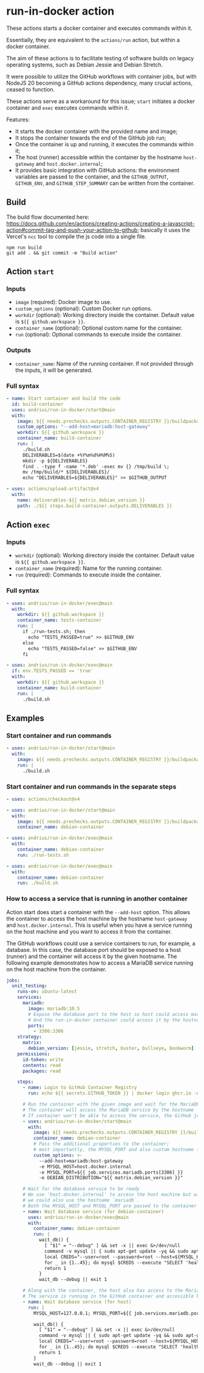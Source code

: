 # run-in-docker action

These actions starts a docker container and executes commands within it.

Essentially, they are equivalent to the `actions/run` action, but within a docker container.

The aim of these actions is to facilitate testing of software builds on legacy operating systems, such as Debian Jessie and Debian Stretch.

It were possible to utilize the GitHub workflows with container jobs, but with NodeJS 20 becoming a GitHub actions dependency, many crucial actions, ceased to function.

These actions serve as a workaround for this issue; `start` initiates a docker container and `exec` executes commands within it.

Features:

- It starts the docker container with the provided name and image;
- It stops the container towards the end of the GitHub job run;
- Once the container is up and running, it executes the commands within it;
- The host (runner) accessible within the container by the hostname `host-gateway` and `host.docker.internal`;
- It provides basic integration with GitHub actions: the environment variables are passed to the container, and the `GITHUB_OUTPUT`, `GITHUB_ENV`, and `GITHUB_STEP_SUMMARY` can be written from the container.

## Build

The build flow documented here: https://docs.github.com/en/actions/creating-actions/creating-a-javascript-action#commit-tag-and-push-your-action-to-github; basically it uses the Vercel's `ncc` tool to compile the js code into a single file.

```shell
npm run build
git add . && git commit -m "Build action"
```

## Action `start`

### Inputs

- `image` (required): Docker image to use.
- `custom_options` (optional): Custom Docker run options.
- `workdir` (optional): Working directory inside the container. Default value is `${{ github.workspace }}`.
- `container_name` (optional): Optional custom name for the container.
- `run` (optional): Optional commands to execute inside the container.

### Outputs

- `container_name`: Name of the running container. If not provided through the inputs, it will be generated.

### Full syntax

```yaml
- name: Start container and build the code
  id: build-container
  uses: andrius/run-in-docker/start@main
  with:
    image: ${{ needs.prechecks.outputs.CONTAINER_REGISTRY }}/buildpackage-generic-${{ matrix.debian_version }}:latest
    custom_options: "--add-host=mariadb:host-gateway"
    workdir: ${{ github.workspace }}
    container_name: build-container
    run: |
      ./build.sh
      DELIVERABLES=$(date +%Y%m%d%H%M%S)
      mkdir -p ${DELIVERABLES}
      find . -type f -name '*.deb' -exec mv {} /tmp/build \;
      mv /tmp/build/* ${DELIVERABLES}/
      echo "DELIVERABLES=${DELIVERABLES}" >> $GITHUB_OUTPUT

- uses: actions/upload-artifact@v4
  with:
    name: deliverables-${{ matrix.debian_version }}
    path: ./${{ steps.build-container.outputs.DELIVERABLES }}
```

## Action `exec`

### Inputs

- `workdir` (optional): Working directory inside the container. Default value is `${{ github.workspace }}`.
- `container_name` (required): Name for the running container.
- `run` (required): Commands to execute inside the container.

### Full syntax

```yaml
- uses: andrius/run-in-docker/exec@main
  with:
    workdir: ${{ github.workspace }}
    container_name: tests-container
    run: |
      if ./run-tests.sh; then
        echo "TESTS_PASSED=true" >> $GITHUB_ENV
      else
        echo "TESTS_PASSED=false" >> $GITHUB_ENV
      fi

- uses: andrius/run-in-docker/exec@main
  if: env.TESTS_PASSED == 'true'
  with:
    workdir: ${{ github.workspace }}
    container_name: build-container
    run: |
      ./build.sh
```

## Examples

### Start container and run commands

```yaml
- uses: andrius/run-in-docker/start@main
  with:
    image: ${{ needs.prechecks.outputs.CONTAINER_REGISTRY }}/buildpackage-generic-${{ matrix.debian_version }}:latest
    run: |
      ./build.sh
```

### Start container and run commands in the separate steps

```yaml
- uses: actions/checkout@v4

- uses: andrius/run-in-docker/start@main
  with:
    image: ${{ needs.prechecks.outputs.CONTAINER_REGISTRY }}/buildpackage-generic-${{ matrix.debian_version }}:latest
    container_name: debian-container

- uses: andrius/run-in-docker/exec@main
  with:
    container_name: debian-container
    run: ./run-tests.sh

- uses: andrius/run-in-docker/exec@main
  with:
    container_name: debian-container
    run: ./build.sh
```

### How to access a service that is running in another container

Action start does start a container with the `--add-host` option. This allows the container to access the host machine by the hostname `host-gateway` and `host.docker.internal`. This is useful when you have a service running on the host machine and you want to access it from the container.

The GitHub workflows could use a service containers to run, for example, a database. In this case, the database port should be exposed to a host (runner) and the container will access it by the given hostname. The following example demonstrates how to access a MariaDB service running on the host machine from the container.

```yaml
jobs:
  unit_testing:
    runs-on: ubuntu-latest
    services:
      mariadb:
        image: mariadb:10.5
        # Expose the database port to the host so host could access mariadb on 127.0.0.1
        # And the run-in-docker container could access it by the hostname `host.docker.internal`
        ports:
          - 3306:3306
    strategy:
      matrix:
        debian_version: [jessie, stretch, buster, bullseye, bookworm]
    permissions:
      id-token: write
      contents: read
      packages: read

    steps:
      - name: Login to GitHub Container Registry
        run: echo ${{ secrets.GITHUB_TOKEN }} | docker login ghcr.io -u ${{ github.actor }} --password-stdin

      # Run the container with the given image and wait for the MariaDB service to be ready
      # The container will access the MariaDB service by the hostname `host.docker.internal`
      # If container won't be able to access the service, the GitHub job will fail
      - uses: andrius/run-in-docker/start@main
        with:
          image: ${{ needs.prechecks.outputs.CONTAINER_REGISTRY }}/buildpackage-generic-${{ matrix.debian_version }}:latest
          container_name: debian-container
          # Pass the additional properties to the container;
          # most importantly, the MYSQL_PORT and also custom hostname for the mariadb service
          custom_options: >-
            --add-host=mariadb:host-gateway
            -e MYSQL_HOST=host.docker.internal
            -e MYSQL_PORT=${{ job.services.mariadb.ports[3306] }}
            -e DEBIAN_DISTRIBUTION="${{ matrix.debian_version }}"

      # Wait for the database service to be ready
      # We use 'host.docker.internal' to access the host machine but with given example in custom_options
      # we could also use the hostname `mariadb`.
      # Both the MYSQL_HOST and MYSQL_PORT are passed to the container as an environment variables
      - name: Wait database service (for debian-container)
        uses: andrius/run-in-docker/exec@main
        with:
          container_name: debian-container
          run: |
            wait_db() {
              [ "$1" = "--debug" ] && set -x || exec &>/dev/null
              command -v mysql || { sudo apt-get update -yq && sudo apt-get install -y mysql-client; }
              local CREDS="--user=root --password=root --host=${MYSQL_HOST:-host.docker.internal} --port=${MYSQL_PORT:-3306}"
              for _ in {1..45}; do mysql $CREDS --execute "SELECT 'healthy'" && return || sleep 1s; done
              return 1
            }
            wait_db --debug || exit 1

      # Along with the container, the host also has access to the MariaDB service
      # The service is running in the GitHub container and accessible by the hostname specified in the MYSQL_HOST variable
      - name: Wait database service (for host)
        run: |
          MYSQL_HOST=127.0.0.1; MYSQL_PORT=${{ job.services.mariadb.ports[3306] }}

          wait_db() {
            [ "$1" = "--debug" ] && set -x || exec &>/dev/null
            command -v mysql || { sudo apt-get update -yq && sudo apt-get install -y mysql-client; }
            local CREDS="--user=root --password=root --host=${MYSQL_HOST} --port=${MYSQL_PORT}"
            for _ in {1..45}; do mysql $CREDS --execute "SELECT 'healthy'" && return || sleep 1s; done
            return 1
          }
          wait_db --debug || exit 1
```
